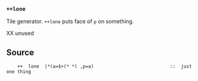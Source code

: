 ### `++lone`

Tile generator. `++lone` puts face of `p` on something.

XX unused

Source
------

        ++  lone  |*(a=$+(* *) ,p=a)                            ::  just one thing


